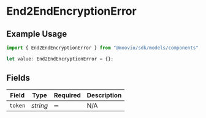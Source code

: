 # End2EndEncryptionError

## Example Usage

```typescript
import { End2EndEncryptionError } from "@moovio/sdk/models/components";

let value: End2EndEncryptionError = {};
```

## Fields

| Field              | Type               | Required           | Description        |
| ------------------ | ------------------ | ------------------ | ------------------ |
| `token`            | *string*           | :heavy_minus_sign: | N/A                |
